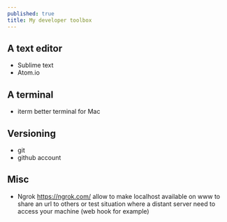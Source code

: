 ```yaml
---
published: true
title: My developer toolbox
---
```

## A text editor

* Sublime text
* Atom.io

## A terminal

* iterm better terminal for Mac

## Versioning

* git
* github account

## Misc

* Ngrok https://ngrok.com/ allow to make localhost available on www to share an url to others or test situation where a distant server need to access your machine (web hook for example)
